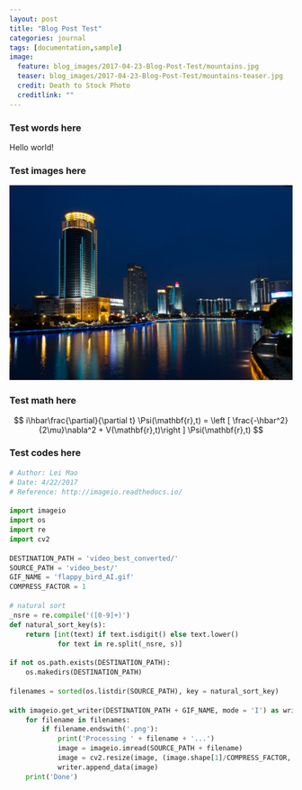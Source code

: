 ```yaml
---
layout: post
title: "Blog Post Test"
categories: journal
tags: [documentation,sample]
image:
  feature: blog_images/2017-04-23-Blog-Post-Test/mountains.jpg
  teaser: blog_images/2017-04-23-Blog-Post-Test/mountains-teaser.jpg
  credit: Death to Stock Photo
  creditlink: ""
---
```


### Test words here

Hello world!

### Test images here

![](/images/blog_images/2017-04-23-Blog-Post-Test/ningbo.jpg)

### Test math here

$$
i\hbar\frac{\partial}{\partial t} \Psi(\mathbf{r},t) = \left [ \frac{-\hbar^2}{2\mu}\nabla^2 + V(\mathbf{r},t)\right ] \Psi(\mathbf{r},t)
$$

### Test codes here

```python
# Author: Lei Mao
# Date: 4/22/2017
# Reference: http://imageio.readthedocs.io/

import imageio
import os
import re
import cv2

DESTINATION_PATH = 'video_best_converted/'
SOURCE_PATH = 'video_best/'
GIF_NAME = 'flappy_bird_AI.gif'
COMPRESS_FACTOR = 1

# natural sort
_nsre = re.compile('([0-9]+)')
def natural_sort_key(s):
    return [int(text) if text.isdigit() else text.lower()
            for text in re.split(_nsre, s)]   

if not os.path.exists(DESTINATION_PATH):
    os.makedirs(DESTINATION_PATH)

filenames = sorted(os.listdir(SOURCE_PATH), key = natural_sort_key)

with imageio.get_writer(DESTINATION_PATH + GIF_NAME, mode = 'I') as writer:
    for filename in filenames:
        if filename.endswith('.png'):
            print('Processing ' + filename + '...')
            image = imageio.imread(SOURCE_PATH + filename)
            image = cv2.resize(image, (image.shape[1]/COMPRESS_FACTOR, image.shape[0]/COMPRESS_FACTOR))
            writer.append_data(image)
    print('Done')
```
